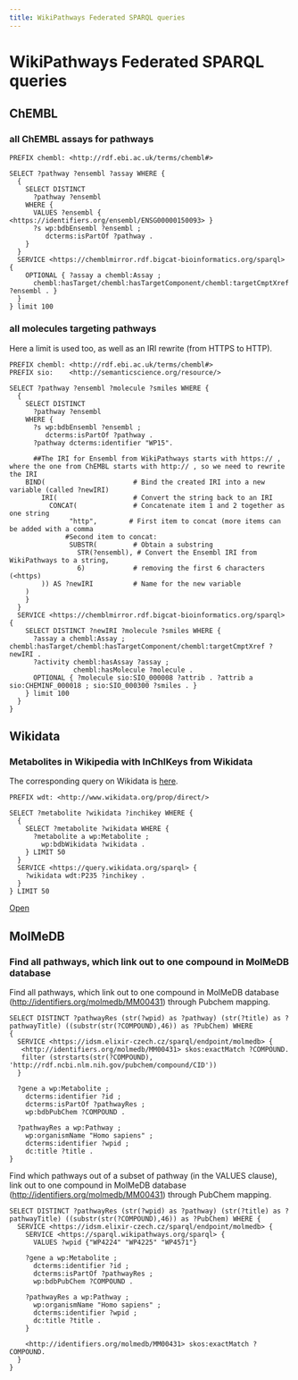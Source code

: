 ```yaml
---
title: WikiPathways Federated SPARQL queries
---
```


<h1>WikiPathways Federated SPARQL queries</h1>

<h2>ChEMBL</h2>

<h3>all ChEMBL assays for pathways</h3>

```sparql
PREFIX chembl: <http://rdf.ebi.ac.uk/terms/chembl#>

SELECT ?pathway ?ensembl ?assay WHERE {
  {
    SELECT DISTINCT
      ?pathway ?ensembl
    WHERE {
      VALUES ?ensembl { <https://identifiers.org/ensembl/ENSG00000150093> }
      ?s wp:bdbEnsembl ?ensembl ;
         dcterms:isPartOf ?pathway .
    }
  }
  SERVICE <https://chemblmirror.rdf.bigcat-bioinformatics.org/sparql>  {
    OPTIONAL { ?assay a chembl:Assay ;
      chembl:hasTarget/chembl:hasTargetComponent/chembl:targetCmptXref ?ensembl . }
  }
} limit 100
```

<h3>all molecules targeting pathways</h3>

Here a limit is used too, as well as an IRI rewrite (from HTTPS to HTTP).

```sparql
PREFIX chembl: <http://rdf.ebi.ac.uk/terms/chembl#>
PREFIX sio:    <http://semanticscience.org/resource/>

SELECT ?pathway ?ensembl ?molecule ?smiles WHERE {
  {
    SELECT DISTINCT
      ?pathway ?ensembl
    WHERE {
      ?s wp:bdbEnsembl ?ensembl ;
         dcterms:isPartOf ?pathway .
      ?pathway dcterms:identifier "WP15".
      
      ##The IRI for Ensembl from WikiPathways starts with https:// , where the one from ChEMBL starts with http:// , so we need to rewrite the IRI
    BIND(                      # Bind the created IRI into a new variable (called ?newIRI)
        IRI(                   # Convert the string back to an IRI
          CONCAT(              # Concatenate item 1 and 2 together as one string
               "http",        # First item to concat (more items can be added with a comma
              #Second item to concat:
               SUBSTR(         # Obtain a substring
                 STR(?ensembl), # Convert the Ensembl IRI from WikiPathways to a string,
                 6)            # removing the first 6 characters (<https)
        )) AS ?newIRI          # Name for the new variable 
    )
    }
  }
  SERVICE <https://chemblmirror.rdf.bigcat-bioinformatics.org/sparql>  {
    SELECT DISTINCT ?newIRI ?molecule ?smiles WHERE {
      ?assay a chembl:Assay ; chembl:hasTarget/chembl:hasTargetComponent/chembl:targetCmptXref ?newIRI .
      ?activity chembl:hasAssay ?assay ;
                chembl:hasMolecule ?molecule .
      OPTIONAL { ?molecule sio:SIO_000008 ?attrib . ?attrib a sio:CHEMINF_000018 ; sio:SIO_000300 ?smiles . }
    } limit 100
  }
}
```

<h2>Wikidata</h2>

<h3>Metabolites in Wikipedia with InChIKeys from Wikidata</h3>

The corresponding query on Wikidata is [here](https://www.wikidata.org/wiki/User:Pathwaybot/query_examples#Lists_metabolites_in_WikiPathways_and_InChIKeys_from_Wikidata).

```sparql
PREFIX wdt: <http://www.wikidata.org/prop/direct/>

SELECT ?metabolite ?wikidata ?inchikey WHERE {
  {
    SELECT ?metabolite ?wikidata WHERE {
      ?metabolite a wp:Metabolite ;
        wp:bdbWikidata ?wikidata .
    } LIMIT 50
  }
  SERVICE <https://query.wikidata.org/sparql> {
    ?wikidata wdt:P235 ?inchikey .
  }
} LIMIT 50
```

[Open](https://bit.ly/3j2Dw0T)

<h2>MolMeDB</h2>

<h3>Find all pathways, which link out to one compound in MolMeDB database</h3>

Find all pathways, which link out to one compound in MolMeDB database (http://identifiers.org/molmedb/MM00431) through Pubchem mapping.

```sparql
SELECT DISTINCT ?pathwayRes (str(?wpid) as ?pathway) (str(?title) as ?pathwayTitle) ((substr(str(?COMPOUND),46)) as ?PubChem) WHERE
{
  SERVICE <https://idsm.elixir-czech.cz/sparql/endpoint/molmedb> {
   <http://identifiers.org/molmedb/MM00431> skos:exactMatch ?COMPOUND.
   filter (strstarts(str(?COMPOUND), 'http://rdf.ncbi.nlm.nih.gov/pubchem/compound/CID'))
  }
  
  ?gene a wp:Metabolite ;
    dcterms:identifier ?id ;
    dcterms:isPartOf ?pathwayRes ;
    wp:bdbPubChem ?COMPOUND .
  
  ?pathwayRes a wp:Pathway ;
    wp:organismName "Homo sapiens" ;
    dcterms:identifier ?wpid ;
    dc:title ?title . 
}
```

Find which pathways out of a subset of pathway (in the VALUES clause), link out to one compound in
MolMeDB database (http://identifiers.org/molmedb/MM00431) through PubChem mapping.

```sparql
SELECT DISTINCT ?pathwayRes (str(?wpid) as ?pathway) (str(?title) as ?pathwayTitle) ((substr(str(?COMPOUND),46)) as ?PubChem) WHERE {
  SERVICE <https://idsm.elixir-czech.cz/sparql/endpoint/molmedb> {
    SERVICE <https://sparql.wikipathways.org/sparql> {
      VALUES ?wpid {"WP4224" "WP4225" "WP4571"}

    ?gene a wp:Metabolite ;
      dcterms:identifier ?id ;
      dcterms:isPartOf ?pathwayRes ;
      wp:bdbPubChem ?COMPOUND .

    ?pathwayRes a wp:Pathway ;
      wp:organismName "Homo sapiens" ;
      dcterms:identifier ?wpid ;
      dc:title ?title .
    }
    
    <http://identifiers.org/molmedb/MM00431> skos:exactMatch ?COMPOUND.
  }
}
```


